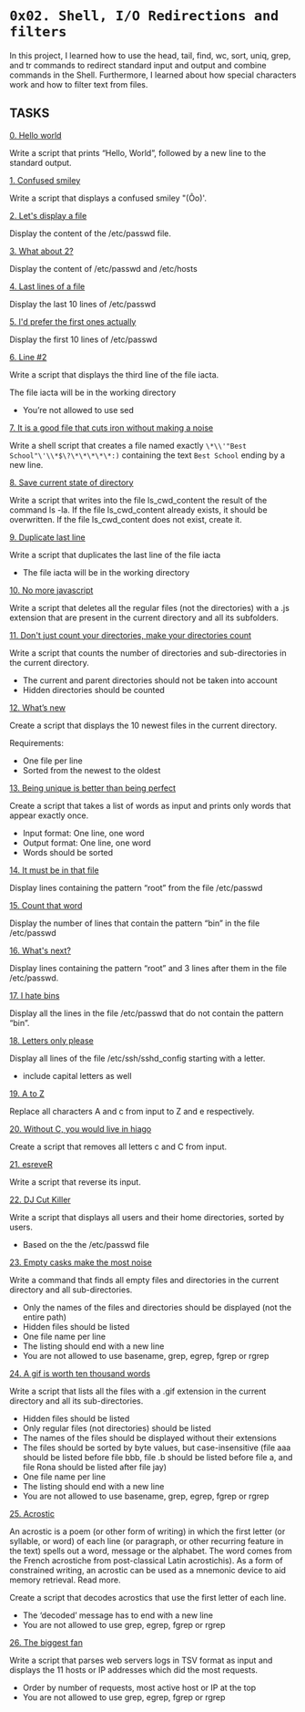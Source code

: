 `0x02. Shell, I/O Redirections and filters`
===


In this project, I learned how to use the head, tail, find, wc, sort, uniq, grep, and tr commands to redirect standard input and output and combine commands in the Shell. Furthermore, I learned about how special characters work and how to filter text from files.


## TASKS



[0. Hello world](https://github.com/Finally-Kwaku/alx-system_engineering-devops/blob/master/0x02-shell_redirections/0-hello_world)


Write a script that prints “Hello, World”, followed by a new line to the standard output.


[1. Confused smiley](https://github.com/Finally-Kwaku/alx-system_engineering-devops/blob/master/0x02-shell_redirections/1-confused_smiley)

Write a script that displays a confused smiley "(Ôo)'.


[2. Let's display a file](https://github.com/Finally-Kwaku/alx-system_engineering-devops/blob/master/0x02-shell_redirections/2-hellofile)

Display the content of the /etc/passwd file.


[3. What about 2?](https://github.com/Finally-Kwaku/alx-system_engineering-devops/blob/master/0x02-shell_redirections/3-twofiles)

Display the content of /etc/passwd and /etc/hosts


[4. Last lines of a file](https://github.com/Finally-Kwaku/alx-system_engineering-devops/blob/master/0x02-shell_redirections/4-lastlines)


Display the last 10 lines of /etc/passwd


[5. I'd prefer the first ones actually](https://github.com/Finally-Kwaku/alx-system_engineering-devops/blob/master/0x02-shell_redirections/5-firstlines)


Display the first 10 lines of /etc/passwd


[6. Line #2](https://github.com/Finally-Kwaku/alx-system_engineering-devops/blob/master/0x02-shell_redirections/6-third_line)


Write a script that displays the third line of the file iacta.

The file iacta will be in the working directory
* You’re not allowed to use sed


[7. It is a good file that cuts iron without making a noise](https://github.com/Finally-Kwaku/alx-system_engineering-devops/blob/master/0x02-shell_redirections/7-file)

Write a shell script that creates a file named exactly `\*\\'"Best School"\'\\*$\?\*\*\*\*\*:)` containing the text `Best School` ending by a new line.


[8. Save current state of directory](https://github.com/Finally-Kwaku/alx-system_engineering-devops/blob/master/0x02-shell_redirections/8-cwd_state)


Write a script that writes into the file ls_cwd_content the result of the command ls -la. If the file ls_cwd_content already exists, it should be overwritten. If the file ls_cwd_content does not exist, create it.


[9. Duplicate last line](https://github.com/Finally-Kwaku/alx-system_engineering-devops/blob/master/0x02-shell_redirections/9-duplicate_last_line)


Write a script that duplicates the last line of the file iacta
* The file iacta will be in the working directory


[10. No more javascript](https://github.com/Finally-Kwaku/alx-system_engineering-devops/blob/master/0x02-shell_redirections/10-no_more_js)


Write a script that deletes all the regular files (not the directories) with a .js extension that are present in the current directory and all its subfolders.


[11. Don't just count your directories, make your directories count](https://github.com/Finally-Kwaku/alx-system_engineering-devops/blob/master/0x02-shell_redirections/11-directories)

Write a script that counts the number of directories and sub-directories in the current directory.
* The current and parent directories should not be taken into account
* Hidden directories should be counted


[12. What’s new](https://github.com/Finally-Kwaku/alx-system_engineering-devops/blob/master/0x02-shell_redirections/12-newest_files)


Create a script that displays the 10 newest files in the current directory.

Requirements:
* One file per line
* Sorted from the newest to the oldest


[13. Being unique is better than being perfect](https://github.com/Finally-Kwaku/alx-system_engineering-devops/blob/master/0x02-shell_redirections/13-unique)


Create a script that takes a list of words as input and prints only words that appear exactly once.
* Input format: One line, one word
* Output format: One line, one word
* Words should be sorted


[14. It must be in that file](https://github.com/Finally-Kwaku/alx-system_engineering-devops/blob/master/0x02-shell_redirections/14-findthatword)


Display lines containing the pattern “root” from the file /etc/passwd


[15. Count that word](https://github.com/Finally-Kwaku/alx-system_engineering-devops/blob/master/0x02-shell_redirections/15-countthatword)


Display the number of lines that contain the pattern “bin” in the file /etc/passwd


[16. What's next?](https://github.com/Finally-Kwaku/alx-system_engineering-devops/blob/master/0x02-shell_redirections/16-whatsnext)


Display lines containing the pattern “root” and 3 lines after them in the file /etc/passwd.


[17. I hate bins](https://github.com/Finally-Kwaku/alx-system_engineering-devops/blob/master/0x02-shell_redirections/17-hidethisword)


Display all the lines in the file /etc/passwd that do not contain the pattern “bin”.


[18. Letters only please](https://github.com/Finally-Kwaku/alx-system_engineering-devops/blob/master/0x02-shell_redirections/18-letteronly)


Display all lines of the file /etc/ssh/sshd_config starting with a letter.
* include capital letters as well


[19. A to Z](https://github.com/Finally-Kwaku/alx-system_engineering-devops/blob/master/0x02-shell_redirections/19-AZ)


Replace all characters A and c from input to Z and e respectively.


[20. Without C, you would live in hiago](https://github.com/Finally-Kwaku/alx-system_engineering-devops/blob/master/0x02-shell_redirections/20-hiago)


Create a script that removes all letters c and C from input.


[21. esreveR](https://github.com/Finally-Kwaku/alx-system_engineering-devops/blob/master/0x02-shell_redirections/21-reverse)


Write a script that reverse its input.


[22. DJ Cut Killer](https://github.com/Finally-Kwaku/alx-system_engineering-devops/blob/master/0x02-shell_redirections/22-users_and_homes)


Write a script that displays all users and their home directories, sorted by users.
* Based on the the /etc/passwd file


[23. Empty casks make the most noise](https://github.com/Finally-Kwaku/alx-system_engineering-devops/blob/master/0x02-shell_redirections/100-empty_casks)


Write a command that finds all empty files and directories in the current directory and all sub-directories.
* Only the names of the files and directories should be displayed (not the entire path)
* Hidden files should be listed
* One file name per line
* The listing should end with a new line
* You are not allowed to use basename, grep, egrep, fgrep or rgrep


[24. A gif is worth ten thousand words](https://github.com/Finally-Kwaku/alx-system_engineering-devops/blob/master/0x02-shell_redirections/101-gifs)


Write a script that lists all the files with a .gif extension in the current directory and all its sub-directories.
* Hidden files should be listed
* Only regular files (not directories) should be listed
* The names of the files should be displayed without their extensions
* The files should be sorted by byte values, but case-insensitive (file aaa should be listed before file bbb, file .b should be listed before file a, and file Rona should be listed after file jay)
* One file name per line
* The listing should end with a new line
* You are not allowed to use basename, grep, egrep, fgrep or rgrep


[25. Acrostic](https://github.com/Finally-Kwaku/alx-system_engineering-devops/blob/master/0x02-shell_redirections/102-acrostic)


An acrostic is a poem (or other form of writing) in which the first letter (or syllable, or word) of each line (or paragraph, or other recurring feature in the text) spells out a word, message or the alphabet. The word comes from the French acrostiche from post-classical Latin acrostichis). As a form of constrained writing, an acrostic can be used as a mnemonic device to aid memory retrieval. Read more.

Create a script that decodes acrostics that use the first letter of each line.
* The ‘decoded’ message has to end with a new line
* You are not allowed to use grep, egrep, fgrep or rgrep


[26. The biggest fan](https://github.com/Finally-Kwaku/alx-system_engineering-devops/blob/master/0x02-shell_redirections/103-the_biggest_fan)


Write a script that parses web servers logs in TSV format as input and displays the 11 hosts or IP addresses which did the most requests.
* Order by number of requests, most active host or IP at the top
* You are not allowed to use grep, egrep, fgrep or rgrep
